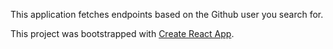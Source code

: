 This application fetches endpoints based on the Github user you search for.

This project was bootstrapped with [Create React App](https://github.com/facebook/create-react-app).
